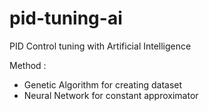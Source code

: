 # pid-tuning-ai

PID Control tuning with Artificial Intelligence

Method :
- Genetic Algorithm for creating dataset
- Neural Network for constant approximator
